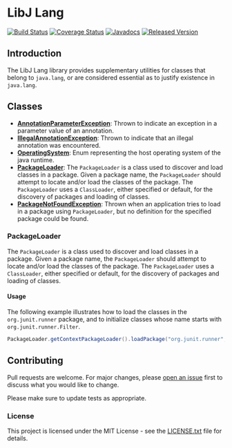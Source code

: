 # LibJ Lang

[![Build Status](https://travis-ci.org/libj/lang.svg?1)](https://travis-ci.org/libj/lang)
[![Coverage Status](https://coveralls.io/repos/github/libj/lang/badge.svg?1)](https://coveralls.io/github/libj/lang)
[![Javadocs](https://www.javadoc.io/badge/org.libj/lang.svg?1)](https://www.javadoc.io/doc/org.libj/lang)
[![Released Version](https://img.shields.io/maven-central/v/org.libj/lang.svg?1)](https://mvnrepository.com/artifact/org.libj/lang)

## Introduction

The LibJ Lang library provides supplementary utilities for classes that belong to `java.lang`, or are considered essential as to justify existence in `java.lang`.

## Classes

* **[AnnotationParameterException](src/main/java/org.libj/lang/AnnotationParameterException.java)**: Thrown to indicate an exception in a parameter value of an annotation.
* **[IllegalAnnotationException](src/main/java/org.libj/lang/IllegalAnnotationException.java)**: Thrown to indicate that an illegal annotation was encountered.
* **[OperatingSystem](src/main/java/org.libj/lang/OperatingSystem.java)**: Enum representing the host operating system of the java runtime.
* **[PackageLoader](src/main/java/org.libj/lang/PackageLoader.java)**: The `PackageLoader` is a class used to discover and load classes in a package. Given a package name, the `PackageLoader` should attempt to locate and/or load the classes of the package. The `PackageLoader` uses a `ClassLoader`, either specified or default, for the discovery of packages and loading of classes.
* **[PackageNotFoundException](src/main/java/org.libj/lang/PackageNotFoundException.java)**: Thrown when an application tries to load in a package using `PackageLoader`, but no definition for the specified package could be found.

### PackageLoader

The `PackageLoader` is a class used to discover and load classes in a package. Given a package name, the `PackageLoader` should attempt to locate and/or load the classes of the package. The `PackageLoader` uses a `ClassLoader`, either specified or default, for the discovery of packages and loading of classes.

#### Usage

The following example illustrates how to load the classes in the `org.junit.runner` package, and to initialize classes whose name starts with `org.junit.runner.Filter`.

```java
PackageLoader.getContextPackageLoader().loadPackage("org.junit.runner", c -> c.getName().startsWith("org.junit.runner.Filter"));
```

## Contributing

Pull requests are welcome. For major changes, please [open an issue](../../issues) first to discuss what you would like to change.

Please make sure to update tests as appropriate.

### License

This project is licensed under the MIT License - see the [LICENSE.txt](LICENSE.txt) file for details.